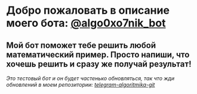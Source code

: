 # Добро пожаловать в описание моего бота: [@algo0xo7nik_bot](https://t.me/algo0xo7nik_bot/)

## Мой бот поможет тебе решить любой математический пример. Просто напиши, что хочешь решить и сразу же получай результат!

*Это тестовый бот и он будет частенько обновляться, так что жди обновлений в моем репозитории: [telegram-algoritmika-git](https://github.com/0xo7nik/telegram-algoritmika-git/)*

